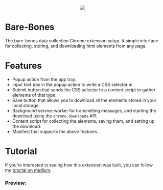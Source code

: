 <p align="center">
  <img src="https://github.com/Connor56/bare-bones-collector/assets/34070858/4538e1cd-7dc4-447b-af56-a3bc50d47165"/>
</p>


# Bare-Bones

The bare-bones data collection Chrome extension setup. A simple interface for collecting, storing, and downloading html elements from any page.

# Features

- Popup action from the app tray.
- Input text box in the popup action to write a CSS selector in.
- Submit button that sends the CSS selector to a content script to gather elements of that type.
- Save button that allows you to download all the elements stored in your local storage.
- Background service worker for transmitting messages, and starting the download using the `chrome.downloads` API.
- Content script for collecting the elements, saving them, and setting up the download.
- Manifest that supports the above features.

# Tutorial

If you're interested in seeing how this extension was built, you can follow my [tutorial on medium]().

### Preview:
<p align="center">
<a href="https://medium.com/@dr.connor/how-to-build-a-basic-chrome-extension-8e6b054caca6">
  <img src="">
</a>
</p>
